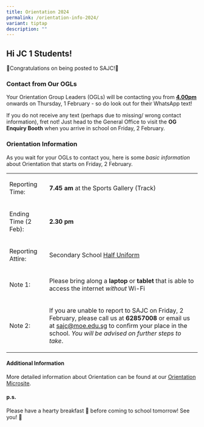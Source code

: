 ```yaml
---
title: Orientation 2024
permalink: /orientation-info-2024/
variant: tiptap
description: ""
---
```

<h2><strong>Hi JC 1 Students!</strong></h2>
<p>🎉Congratulations on being posted to SAJC!🎉</p>
<p></p>
<h3>Contact from Our OGLs</h3>
<p>Your Orientation Group Leaders (OGLs) will be contacting you from <strong><u>4.00pm</u></strong> onwards
on Thursday, 1 February - so do look out for their WhatsApp text!</p>
<p>If you do not receive any text (perhaps due to missing/ wrong contact
information), fret not! Just head to the General Office to visit the <strong>OG Enquiry Booth</strong> when
you arrive in school on Friday, 2 February.</p>
<p></p>
<h3>Orientation Information </h3>
<p>As you wait for your OGLs to contact you, here is some <em>basic information</em> about
Orientation that starts on Friday, 2 February.</p>
<table>
<tbody>
<tr>
<td rowspan="1" colspan="1">
<p>Reporting Time:</p>
</td>
<td rowspan="1" colspan="1">
<p><strong>7.45 am</strong> at the Sports Gallery (Track)</p>
</td>
</tr>
<tr>
<td rowspan="1" colspan="1">
<p>Ending Time (2 Feb):</p>
</td>
<td rowspan="1" colspan="1">
<p><strong>2.30 pm</strong>
</p>
</td>
</tr>
<tr>
<td rowspan="1" colspan="1">
<p>Reporting Attire:</p>
</td>
<td rowspan="1" colspan="1">
<p>Secondary School <u>Half Uniform</u>
</p>
</td>
</tr>
<tr>
<td rowspan="1" colspan="1">
<p>Note 1:</p>
</td>
<td rowspan="1" colspan="1">
<p>Please bring along a <strong>laptop</strong> or <strong>tablet</strong> that
is able to access the internet <em>without </em>Wi-Fi</p>
</td>
</tr>
<tr>
<td rowspan="1" colspan="1">
<p>Note 2:</p>
</td>
<td rowspan="1" colspan="1">
<p>If you are unable to report to SAJC on Friday, 2 February, please call
us at <strong>62857008</strong> or email us at <a href="sajc@moe.edu.sg" rel="noopener noreferrer nofollow" target="_blank">sajc@moe.edu.sg</a> to confirm your place in the
school. <em>You will be advised on further steps to take</em>.</p>
</td>
</tr>
</tbody>
</table>
<p></p>
<h4>Additional Information</h4>
<p>More detailed information about Orientation can be found at our <a href="https://sites.google.com/moe.edu.sg/2024orientationsajc/home" rel="noopener noreferrer nofollow" target="_blank">Orientation Microsite</a>.</p>
<p></p>
<h4>p.s.</h4>
<p>Please have a hearty breakfast 🥞 before coming to school tomorrow! See
you! 🤗</p>
<p></p>
<p></p>